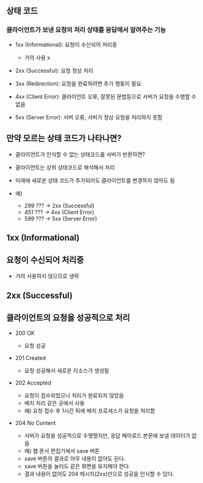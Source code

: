 ## 상태 코드

### 클라이언트가 보낸 요청의 처리 상태를 응답에서 알려주는 기능

+ 1xx (Informational): 요청이 수신되어 처리중
  - 거의 사용 x
+ 2xx (Successful): 요청 정상 처리

+ 3xx (Redirection): 요청을 완료하려면 추가 행동이 필요

+ 4xx (Client Error): 클라이언트 오류, 잘못된 문법등으로 서버가 요청을 수행할 수 없음

+ 5xx (Server Error): 서버 오류, 서버가 정상 요청을 처리하지 못함

## 만약 모르는 상태 코드가 나타나면?

+ 클라이언트가 인식할 수 없는 상태코드를 서버가 반환하면?

+ 클라이언트는 상위 상태코드로 해석해서 처리

+ 미래에 새로운 상태 코드가 추가되어도 클라이언트를 변경하지 않아도 됨

+ 예)
  - 299 ??? -> 2xx (Successful)
  - 451 ??? -> 4xx (Client Error)
  - 599 ??? -> 5xx (Server Error)

## 1xx (Informational)

## 요청이 수신되어 처리중

+ 거의 사용하지 않으므로 생략

## 2xx (Successful)

## 클라이언트의 요청을 성공적으로 처리

+ 200 OK
  - 요청 성공
  
+ 201 Created
  - 요청 성공해서 새로운 리소스가 생성됨
  
+ 202 Accepted
  - 요청이 접수되었으나 처리가 완료되지 않았음
  - 배치 처리 같은 곳에서 사용
  - 예) 요청 접수 후 1시간 뒤에 배치 프로세스가 요청을 처리함
  
+ 204 No Content
  - 서버가 요청을 성공적으로 수행했지만, 응답 페이로드 본문에 보낼 데이터가 없음
  - 예) 웹 문서 편집기에서 save 버튼
  - save 버튼의 결과로 아무 내용이 없어도 된다.
  - save 버튼을 눌러도 같은 화면을 유지해야 한다.
  - 결과 내용이 없어도 204 메시지(2xx)만으로 성공을 인식할 수 있다.



